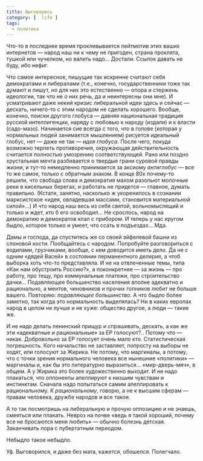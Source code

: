 ```yaml
---
title: Выговорюсь
category: [  life ]
tags:
  - политика
---
```

Что-то в последнее время проклевывается лейтмотив этих ваших интернетов — народ наш ни к чему не пригоден,
страна проклята, тушкой или чучелком, но валить надо... Достали. Ссылок давать не буду, ибо нефиг.

Что самое интересное, пишущие так искренне считают себя демократами и либералами (т.е., конечно, государственники
тоже так думают и пишут, но для них это естественно — опора и стержень идеологии, так что не о них речь,
да и неинтересны они мне). И усматривают даже некий кризис либеральной идеи здесь и сейчас — дескать, ничего-то
с этим народом не сделать хорошего. Вообще, конечно, поиски другого глобуса — давняя национальная традиция русской
интеллигенции, наряду с любовью к народу (издали) и к власти (садо-мазо). Начинается сие всегда с того, что
в голове (которая у нормальных людей занимается мышлением) рисуется идеальный глобус, нет — даже не так —
*идея глобуса*. После чего, покуда возможно терпеть противоречия, окружающая действительность считается полностью
умозрению соответствующей. Рано или поздно хрустальная мечта разбивается о твердые грани суровой правды жизни,
и тут-то немедленно принимается за аксиому *антиглобус* — все то же самое, только с обратным знаком. В конце 80х
почему-то решили, что свобода слова и демократия махом разольют молочные реки в кисельных берегах, и работать
не придется — главное, думать правильно. (Кстати, занятно, насколько ж укоренилось в сознании марксистское «идея,
овладевшая массами, становится материальной силой»...) И что народ наш весь из себя святой, вольномыслящий и только
и ждет, кто б его освободил... Не срослось, народ на демократию и демократов клал с прибором. И теперь у нас кругом
быдло, которое только и умеет, что ссать в подъездах... Мда.

Дамы и господа, да спуститесь же со своей эйфелевой башни из слоновой кости. Пообщайтесь с народом. Попробуйте
разговориться с водилами, грузчиками, вообще, с кем доводится иметь дело. Да не с одним «дядей Васей» в состоянии
перманентного делирия, а чтоб выборка хоть что-то представляла. И не на отвлеченные темы, типа «Как нам обустроить
Россию?», а поконкретнее — за жизнь — про работу, про тещу, про коммунальные платежи, про строительство дачки...
Подавляющее большинство населения вполне адекватно и рационально, а ментов, чиновников и прочих гопников любит
не больше вашего. Повторяю: *подавляющее большинство*. А что быдло более заметно, так когда это нормальность
выделялась? Ни в каких европах народ в целом не лучше и не хуже: общество другое, а люди — такие же.

И не надо делать ленинский прищур и спрашивать, дескать, а как же эти «адекватные и рациональные» за ЕР голосуют?..
Потому что — никак. Добровольно за ЕР голосует очень мало кто. Статистическая погрешность. Кого начальство не заставляет,
попросту на выборы не ходят, или голосуют за Жирика. Не потому, что маргиналы, а потому, что с точки зрения нормального
человека все нынешние «политики» — маргиналы и, как бы это литературно выразиться... «мир-дверь-мяч», в общем.
А у Жирика это более художественно выходит. И не надо плакаться, что оппоненты апеллируют к низшим чувствам и инстинктам.
Сначала надо попытаться самим апеллировать к рациональному. *К рациональному*, говорю, а не к высшим сферам — правам
человека, дружбе народов и все такое.

А то так посмотришь на либеральную и прочую оппозицию и не знаешь, смеяться или плакать. Невроз на почве «ведь я такой
хороший, почему все не бросаются меня любить» — обычно болезнь детская. Заканчивать пора с пубертатным периодом.

Небыдло такое небыдло.

Уф. Выговорился, и даже без мата, кажется, обошелся. Полегчало.
